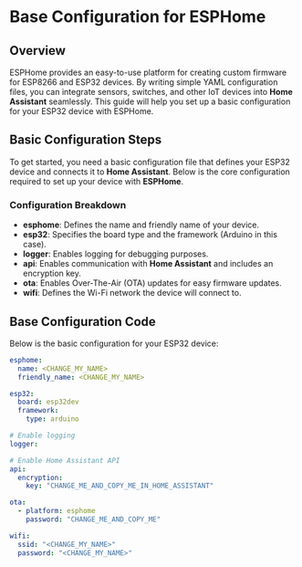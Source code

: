 # Base Configuration for ESPHome

## Overview
ESPHome provides an easy-to-use platform for creating custom firmware for ESP8266 and ESP32 devices. By writing simple YAML configuration files, you can integrate sensors, switches, and other IoT devices into **Home Assistant** seamlessly. This guide will help you set up a basic configuration for your ESP32 device with ESPHome.

## Basic Configuration Steps
To get started, you need a basic configuration file that defines your ESP32 device and connects it to **Home Assistant**. Below is the core configuration required to set up your device with **ESPHome**.

### Configuration Breakdown
- **esphome**: Defines the name and friendly name of your device.
- **esp32**: Specifies the board type and the framework (Arduino in this case).
- **logger**: Enables logging for debugging purposes.
- **api**: Enables communication with **Home Assistant** and includes an encryption key.
- **ota**: Enables Over-The-Air (OTA) updates for easy firmware updates.
- **wifi**: Defines the Wi-Fi network the device will connect to.

## Base Configuration Code
Below is the basic configuration for your ESP32 device:

```yaml
esphome:
  name: <CHANGE_MY_NAME>
  friendly_name: <CHANGE_MY_NAME>

esp32:
  board: esp32dev
  framework:
    type: arduino

# Enable logging
logger:

# Enable Home Assistant API
api:
  encryption:
    key: "CHANGE_ME_AND_COPY_ME_IN_HOME_ASSISTANT"

ota:
  - platform: esphome
    password: "CHANGE_ME_AND_COPY_ME"

wifi:
  ssid: "<CHANGE_MY_NAME>"
  password: "<CHANGE_MY_NAME>"
